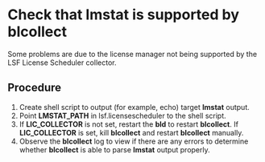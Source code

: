 # Check that lmstat is supported by blcollect

Some problems are due to the license manager not being supported by the LSF License Scheduler collector.

## Procedure

1. Create shell script to output (for example, echo) target **lmstat** output.
2. Point **LMSTAT_PATH** in lsf.licensescheduler to the shell script.
3. If **LIC_COLLECTOR** is not set, restart the **bld** to restart **blcollect**. If **LIC_COLLECTOR** is set, kill **blcollect** and restart **blcollect** manually.
4. Observe the **blcollect** log to view if there are any errors to determine whether **blcollect** is able to parse **lmstat** output properly.